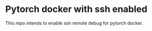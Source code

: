 # Pytorch docker with ssh enabled

This repo intends to enable ssh remote debug for pytorch docker. 


